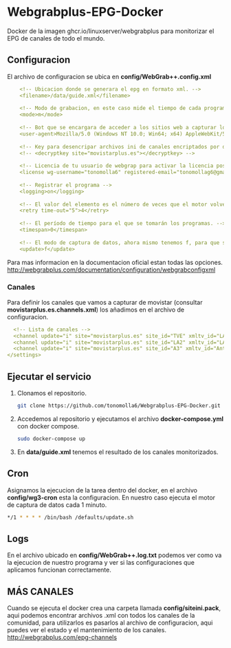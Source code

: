 # Webgrabplus-EPG-Docker

Docker de la imagen ghcr.io/linuxserver/webgrabplus para monitorizar el EPG de canales de todo el mundo.
## Configuracion
El archivo de configuracion se ubica en **config/WebGrab++.config.xml**
``` yml
    <!-- Ubicacion donde se generara el epg en formato xml. -->
    <filename>/data/guide.xml</filename>
    
    <!-- Modo de grabacion, en este caso mide el tiempo de cada programa actualizado o nuevo programa agregado -->
    <mode>m</mode>
    
    <!-- Bot que se encargara de acceder a los sitios web a capturar los datos. -->
    <user-agent>Mozilla/5.0 (Windows NT 10.0; Win64; x64) AppleWebKit/537.36 (KHTML, like Gecko) Chrome/79.0.3945.130 Safari/537.36 Edg/79.0.309.71</user-agent>
    
    <!-- Key para desencripar archivos ini de canales encriptados por desarrolladores -->
    <!-- <decryptkey site="movistarplus.es"></decryptkey> -->
    
    <!-- Licencia de tu usuario de webgrap para activar la licencia postdonacion -->
    <license wg-username="tonomolla6" registered-email="tonomollag6@gmail.com" password="" />
    
    <!-- Registrar el programa -->
    <logging>on</logging>
    
    <!-- El valor del elemento es el número de veces que el motor volverá a intentar capturar una página -->
    <retry time-out="5">4</retry>
    
    <!-- El período de tiempo para el que se tomarán los programas. -->
    <timespan>0</timespan>
    
    <!-- El modo de captura de datos, ahora mismo tenemos f, para que sustituya el epg por uno nuevo, puede ser incrementar y tener un registro de meses... -->
    <update>f</update>
```

Para mas informacion en la documentacion oficial estan todas las opciones.
http://webgrabplus.com/documentation/configuration/webgrabconfigxml

### Canales
Para definir los canales que vamos a capturar de movistar (consultar **movistarplus.es.channels.xml**) los añadimos en el archivo de configuracion.

``` yml
  <!-- Lista de canales -->
  <channel update="i" site="movistarplus.es" site_id="TVE" xmltv_id="LA 1">LA 1</channel>
  <channel update="i" site="movistarplus.es" site_id="LA2" xmltv_id="LA 2">LA 2</channel>
  <channel update="i" site="movistarplus.es" site_id="A3" xmltv_id="Antena 3">Antena 3</channel>
</settings>
```
## Ejecutar el servicio
1. Clonamos el repositorio.
    ``` sh
    git clone https://github.com/tonomolla6/Webgrabplus-EPG-Docker.git
    ```
2. Accedemos al repositorio y ejecutamos el archivo **docker-compose.yml** con docker compose.
    ``` sh
    sudo docker-compose up
    ```
3. En **data/guide.xml** tenemos el resultado de los canales monitorizados.

## Cron
Asignamos la ejecucion de la tarea dentro del docker, en el archivo **config/wg3-cron** esta la configuracion.
En nuestro caso ejecuta el motor de captura de datos cada 1 minuto.
``` sh
*/1 * * * * /bin/bash /defaults/update.sh
```

## Logs
En el archivo ubicado en **config/WebGrab++.log.txt** podemos ver como va la ejecucion de nuestro programa y ver si las configuraciones que aplicamos funcionan correctamente.

## MÁS CANALES
Cuando se ejecuta el docker crea una carpeta llamada **config/siteini.pack**, aqui podemos encontrar archivos .xml con todos los canales de la comunidad, para utilizarlos es pasarlos al archivo de configuracion, aqui puedes ver el estado y el mantenimiento de los canales. http://webgrabplus.com/epg-channels
